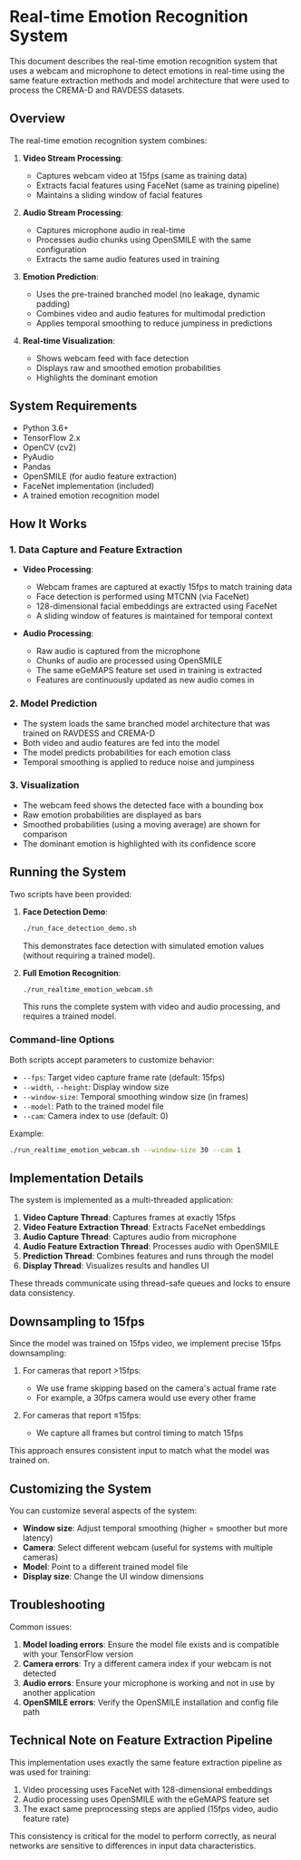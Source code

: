 # Real-time Emotion Recognition System

This document describes the real-time emotion recognition system that uses a webcam and microphone to detect emotions in real-time using the same feature extraction methods and model architecture that were used to process the CREMA-D and RAVDESS datasets.

## Overview

The real-time emotion recognition system combines:

1. **Video Stream Processing**: 
   - Captures webcam video at 15fps (same as training data)
   - Extracts facial features using FaceNet (same as training pipeline)
   - Maintains a sliding window of facial features

2. **Audio Stream Processing**:
   - Captures microphone audio in real-time
   - Processes audio chunks using OpenSMILE with the same configuration
   - Extracts the same audio features used in training

3. **Emotion Prediction**:
   - Uses the pre-trained branched model (no leakage, dynamic padding)
   - Combines video and audio features for multimodal prediction
   - Applies temporal smoothing to reduce jumpiness in predictions

4. **Real-time Visualization**:
   - Shows webcam feed with face detection
   - Displays raw and smoothed emotion probabilities
   - Highlights the dominant emotion

## System Requirements

- Python 3.6+
- TensorFlow 2.x
- OpenCV (cv2)
- PyAudio
- Pandas
- OpenSMILE (for audio feature extraction)
- FaceNet implementation (included)
- A trained emotion recognition model

## How It Works

### 1. Data Capture and Feature Extraction

- **Video Processing**:
  - Webcam frames are captured at exactly 15fps to match training data
  - Face detection is performed using MTCNN (via FaceNet)
  - 128-dimensional facial embeddings are extracted using FaceNet
  - A sliding window of features is maintained for temporal context

- **Audio Processing**:
  - Raw audio is captured from the microphone
  - Chunks of audio are processed using OpenSMILE
  - The same eGeMAPS feature set used in training is extracted
  - Features are continuously updated as new audio comes in

### 2. Model Prediction

- The system loads the same branched model architecture that was trained on RAVDESS and CREMA-D
- Both video and audio features are fed into the model
- The model predicts probabilities for each emotion class
- Temporal smoothing is applied to reduce noise and jumpiness

### 3. Visualization

- The webcam feed shows the detected face with a bounding box
- Raw emotion probabilities are displayed as bars
- Smoothed probabilities (using a moving average) are shown for comparison
- The dominant emotion is highlighted with its confidence score

## Running the System

Two scripts have been provided:

1. **Face Detection Demo**: 
   ```bash
   ./run_face_detection_demo.sh
   ```
   This demonstrates face detection with simulated emotion values (without requiring a trained model).

2. **Full Emotion Recognition**:
   ```bash
   ./run_realtime_emotion_webcam.sh
   ```
   This runs the complete system with video and audio processing, and requires a trained model.

### Command-line Options

Both scripts accept parameters to customize behavior:

- `--fps`: Target video capture frame rate (default: 15fps)
- `--width`, `--height`: Display window size
- `--window-size`: Temporal smoothing window size (in frames)
- `--model`: Path to the trained model file
- `--cam`: Camera index to use (default: 0)

Example:
```bash
./run_realtime_emotion_webcam.sh --window-size 30 --cam 1
```

## Implementation Details

The system is implemented as a multi-threaded application:

1. **Video Capture Thread**: Captures frames at exactly 15fps
2. **Video Feature Extraction Thread**: Extracts FaceNet embeddings
3. **Audio Capture Thread**: Captures audio from microphone
4. **Audio Feature Extraction Thread**: Processes audio with OpenSMILE
5. **Prediction Thread**: Combines features and runs through the model
6. **Display Thread**: Visualizes results and handles UI

These threads communicate using thread-safe queues and locks to ensure data consistency.

## Downsampling to 15fps

Since the model was trained on 15fps video, we implement precise 15fps downsampling:

1. For cameras that report >15fps:
   - We use frame skipping based on the camera's actual frame rate
   - For example, a 30fps camera would use every other frame

2. For cameras that report ≤15fps:
   - We capture all frames but control timing to match 15fps

This approach ensures consistent input to match what the model was trained on.

## Customizing the System

You can customize several aspects of the system:

- **Window size**: Adjust temporal smoothing (higher = smoother but more latency)
- **Camera**: Select different webcam (useful for systems with multiple cameras)
- **Model**: Point to a different trained model file
- **Display size**: Change the UI window dimensions

## Troubleshooting

Common issues:

1. **Model loading errors**: Ensure the model file exists and is compatible with your TensorFlow version
2. **Camera errors**: Try a different camera index if your webcam is not detected
3. **Audio errors**: Ensure your microphone is working and not in use by another application
4. **OpenSMILE errors**: Verify the OpenSMILE installation and config file path

## Technical Note on Feature Extraction Pipeline

This implementation uses exactly the same feature extraction pipeline as was used for training:

1. Video processing uses FaceNet with 128-dimensional embeddings
2. Audio processing uses OpenSMILE with the eGeMAPS feature set
3. The exact same preprocessing steps are applied (15fps video, audio feature rate)

This consistency is critical for the model to perform correctly, as neural networks are sensitive to differences in input data characteristics.
